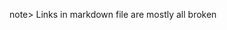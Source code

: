 note> Links in markdown file are mostly all broken

[1]: https://docs.python.org/3/whatsnew/changelog.html#changelog
[2]: https://docs.python.org/3/whatsnew/3.6.html#whatsnew36-pep498
[3]: https://docs.python.org/3/whatsnew/3.6.html#whatsnew36-pep515
[4]: https://docs.python.org/3/whatsnew/3.6.html#whatsnew36-pep526
[5]: https://docs.python.org/3/whatsnew/3.6.html#whatsnew36-pep525
[6]: https://docs.python.org/3/whatsnew/3.6.html#whatsnew36-pep530
[7]: https://docs.python.org/3/library/asyncio.html#module-asyncio
[8]: https://docs.python.org/3/whatsnew/3.6.html#whatsnew36-pep519
[9]: https://docs.python.org/glossary.html#term-path-like-object
[10]: https://docs.python.org/library/datetime.html#module-datetime "datetime: Basic date and time types."
[11]: https://docs.python.org#whatsnew36-pep495
[12]: https://docs.python.org/library/typing.html#module-typing "typing: Support for type hints (see PEP 484)."
[13]: https://docs.python.org#whatsnew36-typing
[14]: https://docs.python.org/library/tracemalloc.html#module-tracemalloc "tracemalloc: Trace memory allocations."
[15]: https://docs.python.org/library/exceptions.html#ResourceWarning "ResourceWarning"
[16]: https://docs.python.org#whatsnew36-pythonmalloc
[17]: https://docs.python.org/library/secrets.html#module-secrets "secrets: Generate secure random numbers for managing secrets."
[18]: https://docs.python.org/library/os.html#os.urandom "os.urandom"
[19]: https://www.python.org/dev/peps/pep-0524
[20]: https://docs.python.org/library/hashlib.html#module-hashlib "hashlib: Secure hash and message digest algorithms."
[21]: https://docs.python.org/library/ssl.html#module-ssl "ssl: TLS/SSL wrapper for socket objects"
[22]: https://docs.python.org/library/hashlib.html#hashlib.scrypt "hashlib.scrypt"
[23]: https://docs.python.org#whatsnew36-pep529
[24]: https://docs.python.org/using/windows.html#max-path
[25]: https://docs.python.org/using/windows.html#finding-modules
[26]: https://docs.python.org/using/cmdline.html#envvar-PYTHONHOME
[27]: https://www.python.org/dev/peps/pep-0498
[28]: https://docs.python.org/reference/lexical_analysis.html#f-strings
[29]: https://docs.python.org/library/stdtypes.html#str.format "str.format"
[30]: https://docs.python.org/library/functions.html#format "format"
[31]: https://www.python.org/dev/peps/pep-0484
[32]: https://www.python.org/dev/peps/pep-0526
[33]: http://github.com/python/mypy
[34]: http://github.com/google/pytype
[35]: https://www.python.org/dev/peps/pep-0515
[36]: https://docs.python.org/library/string.html#formatspec
[37]: https://www.python.org/dev/peps/pep-0492
[38]: https://www.python.org/dev/peps/pep-0525
[39]: https://www.python.org/dev/peps/pep-0530
[40]: https://docs.python.org/library/functions.html#super "super"
[41]: https://docs.python.org/reference/datamodel.html#object.__init_subclass__ "object.__init_subclass__"
[42]: https://docs.python.org/reference/datamodel.html#class-object-creation
[43]: https://www.python.org/dev/peps/pep-0487
[44]: https://docs.python.org/reference/datamodel.html#object.__set_name__ "object.__set_name__"
[45]: https://docs.python.org/library/stdtypes.html#str "str"
[46]: https://docs.python.org/library/stdtypes.html#bytes "bytes"
[47]: https://docs.python.org/library/functions.html#int "int"
[48]: https://docs.python.org/library/pathlib.html#module-pathlib "pathlib: Object-oriented filesystem paths"
[49]: https://docs.python.org/library/os.html#os.PathLike "os.PathLike"
[50]: https://docs.python.org/library/os.html#os.PathLike.__fspath__ "os.PathLike.__fspath__"
[51]: https://docs.python.org/library/os.html#os.fspath "os.fspath"
[52]: https://docs.python.org/library/os.html#os.fsdecode "os.fsdecode"
[53]: https://docs.python.org/library/os.html#os.fsencode "os.fsencode"
[54]: https://docs.python.org/library/functions.html#open "open"
[55]: https://docs.python.org/library/os.html#module-os "os: Miscellaneous operating system interfaces."
[56]: https://docs.python.org/library/os.path.html#module-os.path "os.path: Operations on pathnames."
[57]: https://docs.python.org/library/os.html#os.DirEntry "os.DirEntry"
[58]: https://docs.python.org/library/pathlib.html#pathlib.Path "pathlib.Path"
[59]: https://www.python.org/dev/peps/pep-0519
[60]: https://www.python.org/dev/peps/pep-0495
[61]: https://docs.python.org/library/datetime.html#datetime.datetime "datetime.datetime"
[62]: https://docs.python.org/library/datetime.html#datetime.time "datetime.time"
[63]: https://docs.python.org/library/datetime.html#datetime.datetime.fold "datetime.datetime.fold"
[64]: https://docs.python.org/3/library/secrets.html#module-secrets
[65]: https://docs.python.org/3/whatsnew/3.6.html#whatsnew36-pep506
[66]: https://docs.python.org/3/library/stdtypes.html#typesmapping
[67]: https://docs.python.org/3/whatsnew/3.6.html#whatsnew36-compactdict
[68]: https://mail.python.org/pipermail/python-dev/2012-December/123028.html
[69]: https://morepypy.blogspot.com/2015/01/faster-more-memory-efficient-and-more.html
[70]: https://morepypy.blogspot.com/2015/01/faster-more-memory-efficient-and-more.html
[71]: https://docs.python.org/3/whatsnew/3.6.html#whatsnew36-pep487
[72]: https://docs.python.org/3/whatsnew/3.6.html#whatsnew36-pep520
[73]: https://docs.python.org/3/whatsnew/3.6.html#whatsnew36-pep468
[74]: https://docs.python.org/3/whatsnew/3.6.html#whatsnew36-tracing
[75]: https://docs.python.org/3/whatsnew/3.6.html#whatsnew36-pythonmalloc
